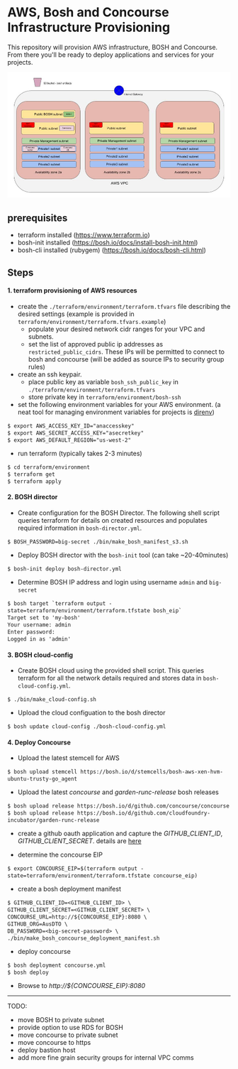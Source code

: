 # AWS, Bosh and Concourse Infrastructure Provisioning
This repository will provision AWS infrastructure, BOSH and Concourse.  From there you'll be ready to deploy applications and services for your projects.

![Alt text](/aws-infrastructure-provision.jpg?raw=true "aws environment")
## prerequisites
- terraform installed (https://www.terraform.io)
- bosh-init installed (https://bosh.io/docs/install-bosh-init.html)
- bosh-cli installed (rubygem) (https://bosh.io/docs/bosh-cli.html)


## Steps
#### 1. terraform provisioning of AWS resources
- create the `./terraform/environment/terraform.tfvars` file describing the desired settings (example is provided in `terraform/environment/terraform.tfvars.example`)
  - populate your desired network cidr ranges for your VPC and subnets.
  - set the list of approved public ip addresses as `restricted_public_cidrs`.  These IPs will be permitted to connect to bosh and concourse (will be added as source IPs to security group rules)
- create an ssh keypair.
  - place public key as variable `bosh_ssh_public_key` in `./terraform/environment/terraform.tfvars`
  - store private key in `terraform/environment/bosh-ssh`
- set the following environment variables for your AWS environment. (a neat tool for managing environment variables for projects is [direnv](http://direnv.net/))

```
$ export AWS_ACCESS_KEY_ID="anaccesskey"
$ export AWS_SECRET_ACCESS_KEY="asecretkey"
$ export AWS_DEFAULT_REGION="us-west-2"
```
- run terraform (typically takes 2-3 minutes)

```
$ cd terraform/environment
$ terraform get
$ terraform apply
```

#### 2. BOSH director
- Create configuration for the BOSH Director.  The following shell script queries terraform for details on created resources and populates required information in `bosh-director.yml`.

```
$ BOSH_PASSWORD=big-secret ./bin/make_bosh_manifest_s3.sh
```
- Deploy BOSH director with the `bosh-init` tool (can take ~20-40minutes)

```
$ bosh-init deploy bosh-director.yml
```
- Determine BOSH IP address and login using username `admin` and `big-secret`

```
$ bosh target `terraform output -state=terraform/environment/terraform.tfstate bosh_eip`
Target set to 'my-bosh'
Your username: admin
Enter password:
Logged in as 'admin'
```

#### 3. BOSH cloud-config
- Create BOSH cloud using the provided shell script.  This queries terraform for all the network details required and stores data in `bosh-cloud-config.yml`.

```
$ ./bin/make_cloud-config.sh
```
- Upload the cloud configuation to the bosh director

```
$ bosh update cloud-config ./bosh-cloud-config.yml
```


#### 4. Deploy Concourse

- Upload the latest stemcell for AWS

```
$ bosh upload stemcell https://bosh.io/d/stemcells/bosh-aws-xen-hvm-ubuntu-trusty-go_agent
```

- Upload the latest *concourse* and *garden-runc-release* bosh releases

```
$ bosh upload release https://bosh.io/d/github.com/concourse/concourse
$ bosh upload release https://bosh.io/d/github.com/cloudfoundry-incubator/garden-runc-release
```

- create a github oauth application and capture the *GITHUB_CLIENT_ID*, *GITHUB_CLIENT_SECRET*.  details are [here](http://concourse.ci/authentication.html)

- determine the concourse EIP

```
$ export CONCOURSE_EIP=$(terraform output -state=terraform/environment/terraform.tfstate concourse_eip)
```
 - create a bosh deployment manifest

```
$ GITHUB_CLIENT_ID=<GITHUB_CLIENT_ID> \
GITHUB_CLIENT_SECRET=<GITHUB_CLIENT_SECRET> \
CONCOURSE_URL=http://${CONCOURSE_EIP}:8080 \
GITHUB_ORG=AusDTO \
DB_PASSWORD=<big-secret-password> \
./bin/make_bosh_concourse_deployment_manifest.sh
```
- deploy concourse

```
$ bosh deployment concourse.yml
$ bosh deploy
```

- Browse to *http://${CONCOURSE_EIP}:8080*

----
TODO:
- move BOSH to private subnet
- provide option to use RDS for BOSH
- move concourse to private subnet
- move concourse to https
- deploy bastion host
- add more fine grain security groups for internal VPC comms
